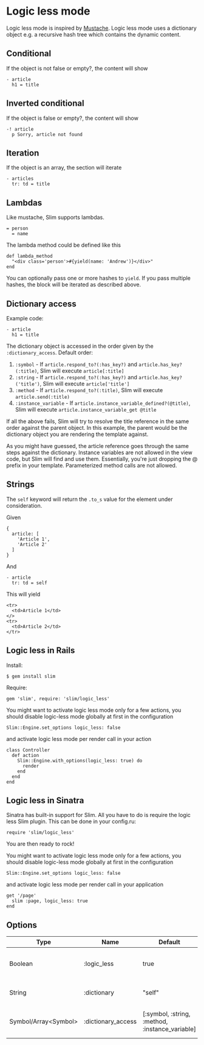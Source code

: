 # Logic less mode

Logic less mode is inspired by [Mustache](https://github.com/defunkt/mustache). Logic less mode uses a dictionary object
e.g. a recursive hash tree which contains the dynamic content.

## Conditional

If the object is not false or empty?, the content will show

    - article
      h1 = title

## Inverted conditional

If the object is false or empty?, the content will show

    -! article
      p Sorry, article not found

## Iteration

If the object is an array, the section will iterate

    - articles
      tr: td = title

## Lambdas

Like mustache, Slim supports lambdas.

    = person
      = name

The lambda method could be defined like this

    def lambda_method
      "<div class='person'>#{yield(name: 'Andrew')}</div>"
    end

You can optionally pass one or more hashes to `yield`. If you pass multiple hashes, the block will be iterated as described above.

## Dictionary access

Example code:

    - article
      h1 = title

The dictionary object is accessed in the order given by the `:dictionary_access`. Default order:

1. `:symbol` - If `article.respond_to?(:has_key?)` and `article.has_key?(:title)`, Slim will execute `article[:title]`
2. `:string` - If `article.respond_to?(:has_key?)` and `article.has_key?('title')`, Slim will execute `article['title']`
3. `:method` - If `article.respond_to?(:title)`, Slim will execute `article.send(:title)`
4. `:instance_variable` - If `article.instance_variable_defined?(@title)`, Slim will execute `article.instance_variable_get @title`

If all the above fails, Slim will try to resolve the title reference in the same order against the parent object. In this example, the parent would be the dictionary object you are rendering the template against.

As you might have guessed, the article reference goes through the same steps against the dictionary. Instance variables are not allowed in the view code, but Slim will find and use them. Essentially, you're just dropping the @ prefix in your template. Parameterized method calls are not allowed.


## Strings

The `self` keyword will return the `.to_s` value for the element under consideration.

Given

    {
      article: [
        'Article 1',
        'Article 2'
      ]
    }

And

    - article
      tr: td = self

This will yield

    <tr>
      <td>Article 1</td>
    </>
    <tr>
      <td>Article 2</td>
    </tr>


## Logic less in Rails

Install:

    $ gem install slim

Require:

    gem 'slim', require: 'slim/logic_less'

You might want to activate logic less mode only for a few actions, you should disable logic-less mode globally at first in the configuration

    Slim::Engine.set_options logic_less: false

and activate logic less mode per render call in your action

    class Controller
      def action
        Slim::Engine.with_options(logic_less: true) do
          render
        end
      end
    end

## Logic less in Sinatra

Sinatra has built-in support for Slim. All you have to do is require the logic less Slim plugin. This can be done in your config.ru:

    require 'slim/logic_less'

You are then ready to rock!

You might want to activate logic less mode only for a few actions, you should disable logic-less mode globally at first in the configuration

    Slim::Engine.set_options logic_less: false

and activate logic less mode per render call in your application

    get '/page'
      slim :page, logic_less: true
    end

## Options

| Type | Name | Default | Purpose |
| ---- | ---- | ------- | ------- |
| Boolean | :logic_less | true | Enable logic less mode (Enabled if 'slim/logic_less' is required) |
| String | :dictionary | "self" | Dictionary where variables are looked up |
| Symbol/Array&lt;Symbol&gt; | :dictionary_access | [:symbol, :string, :method, :instance_variable] | Dictionary access order (:symbol, :string, :method, :instance_variable) |
